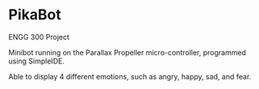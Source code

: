 # PikaBot

ENGG 300 Project

Minibot running on the Parallax Propeller micro-controller, programmed using SimpleIDE.

Able to display 4 different emotions, such as angry, happy, sad, and fear. 
